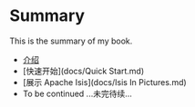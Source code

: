 # Summary

This is the summary of my book.

* [介绍](docs/Introduction.md)
* [快速开始](docs/Quick Start.md)
* [展示 Apache Isis](docs/Isis In Pictures.md)
* To be continued ...未完待续...
 